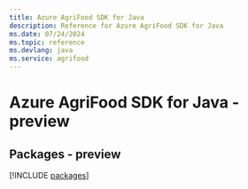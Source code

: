 ```yaml
---
title: Azure AgriFood SDK for Java
description: Reference for Azure AgriFood SDK for Java
ms.date: 07/24/2024
ms.topic: reference
ms.devlang: java
ms.service: agrifood
---
```

# Azure AgriFood SDK for Java - preview
## Packages - preview
[!INCLUDE [packages](agrifood-index.md)]